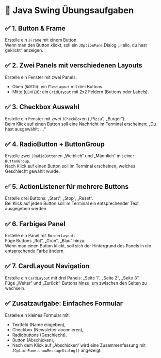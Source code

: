 # 📝 Java Swing Übungsaufgaben

## ✅ 1. Button & Frame
Erstelle ein `JFrame` mit einem Button.  
Wenn man den Button klickt, soll ein `JOptionPane` Dialog „Hallo, du hast geklickt“ anzeigen.

## ✅ 2. Zwei Panels mit verschiedenen Layouts
Erstelle ein Fenster mit zwei Panels:  
- Oben (`NORTH`): ein `FlowLayout` mit drei Buttons.  
- Mitte (`CENTER`): ein `GridLayout` mit 2x2 Feldern (Buttons oder Labels).  

## ✅ 3. Checkbox Auswahl
Erstelle ein Fenster mit zwei `JCheckBox`en („Pizza“, „Burger“).  
Beim Klick auf einen Button soll eine Nachricht im Terminal erscheinen: „Du hast ausgewählt: …“  

## ✅ 4. RadioButton + ButtonGroup
Erstelle zwei `JRadioButton`en „Weiblich“ und „Männlich“ mit einer `ButtonGroup`.  
Nach Klick auf einen Button soll im Terminal erscheinen, welches Geschlecht gewählt wurde.

## ✅ 5. ActionListener für mehrere Buttons
Erstelle drei Buttons: „Start“, „Stop“, „Reset“.  
Bei Klick auf jeden Button soll im Terminal ein entsprechender Text ausgegeben werden.

## ✅ 6. Farbiges Panel
Erstelle ein Panel mit `BorderLayout`.  
Füge Buttons „Rot“, „Grün“, „Blau“ hinzu.  
Wenn man einen Button klickt, soll sich der Hintergrund des Panels in die entsprechende Farbe ändern.

## ✅ 7. CardLayout Navigation
Erstelle ein `CardLayout` mit drei Panels: „Seite 1“, „Seite 2“, „Seite 3“.  
Füge „Weiter“ und „Zurück“-Buttons hinzu, um zwischen den Seiten zu wechseln.

## ✅ Zusatzaufgabe: Einfaches Formular
Erstelle ein kleines Formular mit:
- Textfeld (Name eingeben),
- Checkbox (Newsletter abonnieren),
- Radiobuttons (Geschlecht),
- Button (Abschicken),
- Nach dem Klick auf „Abschicken“ wird eine Zusammenfassung mit `JOptionPane.showMessageDialog()` angezeigt.
